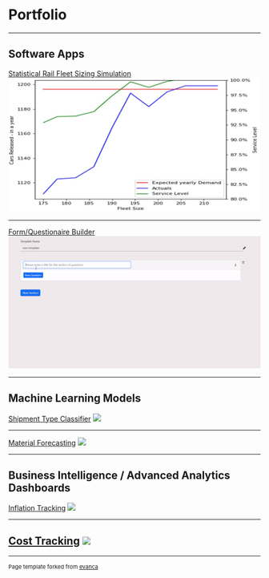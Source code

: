 # Portfolio

---

## Software Apps

[Statistical Rail Fleet Sizing Simulation](/rail_fleet_sizing)
<img src="images/Fleet_Size_Sim_Photo.jpg?raw=true"/>

---
[Form/Questionaire Builder](/Questionaire_Builder)
<img src="images/Questionaire Maker Gif.gif?raw=true"/>

---

## Machine Learning Models

[Shipment Type Classifier](/sample_page)
<img src="images/dummy_thumbnail.jpg?raw=true"/>

---
[Material Forecasting](/pdf/sample_presentation.pdf)
<img src="images/dummy_thumbnail.jpg?raw=true"/>

---
## Business Intelligence / Advanced Analytics Dashboards

[Inflation Tracking](/sample_page)
<img src="images/dummy_thumbnail.jpg?raw=true"/>

---
[Cost Tracking](/pdf/sample_presentation.pdf)
<img src="images/dummy_thumbnail.jpg?raw=true"/>
---




---
<p style="font-size:11px">Page template forked from <a href="https://github.com/evanca/quick-portfolio">evanca</a></p>
<!-- Remove above link if you don't want to attibute -->
